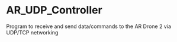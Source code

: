 AR_UDP_Controller
=================

Program to receive and send data/commands to the AR Drone 2 via UDP/TCP networking
